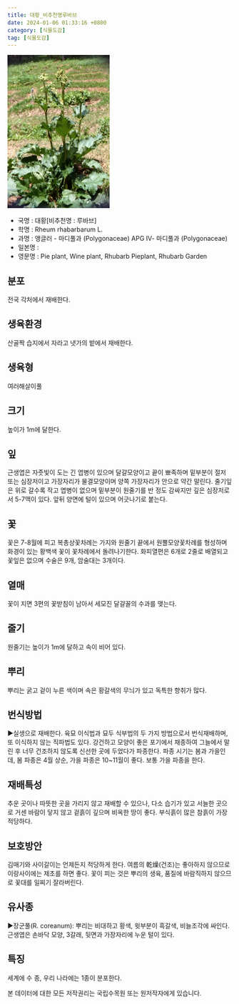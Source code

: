 ```yaml
---
title: 대황_비추천명루바브
date: 2024-01-06 01:33:16 +0800
category: [식물도감]
tag: [식물도감]
---
```




![대황[비추천명 : 루바브]](/assets/img/fileUpload/plants/basic/Polygonaceae/Rheum/1487/1_th2.JPG)
- 국명 : 대황[비추천명 : 루바브]
- 학명 : Rheum rhabarbarum L.
- 과명 : 앵글러 - 마디풀과 (Polygonaceae) APG Ⅳ- 마디풀과 (Polygonaceae)
- 일본명 : 
- 영문명 : Pie plant, Wine plant, Rhubarb Pieplant, Rhubarb Garden


## 분포
전국 각처에서 재배한다.
## 생육환경
산골짝 습지에서 자라고 냇가의 밭에서 재배한다.
## 생육형
여러해살이풀 
## 크기
높이가 1m에 달한다.
## 잎
근생엽은 자줏빛이 도는 긴 엽병이 있으며 달걀모양이고 끝이 뾰족하며 밑부분이 절저 또는 심장저이고 가장자리가 물결모양이며 양쪽 가장자리가 안으로 약간 말린다. 줄기잎은 위로 갈수록 작고 엽병이 없으며 밑부분이 원줄기를 반 정도 감싸지만 깊은 심장저로서 5-7맥이 있다. 앞뒤 양면에 털이 있으며 어긋나기로 붙는다.
## 꽃
꽃은 7-8월에 피고 복총상꽃차례는 가지와 원줄기 끝에서 원뿔모양꽃차례를 형성하며 화경이  있는 황백색 꽃이 꽃차례에서 돌려나기한다. 화피열편은 6개로 2줄로 배열되고 꽃잎은 없으며 수술은 9개, 암술대는 3개이다.
## 열매
꽃이 지면 3편의 꽃받침이 남아서 세모진 달걀꼴의 수과를 맺는다.
## 줄기
원줄기는 높이가 1m에 달하고 속이 비어 있다.
## 뿌리
뿌리는 굵고 겉이 누른 색이며 속은 황갈색의 무늬가 있고 독특한 향취가 많다.
## 번식방법
▶실생으로 재배한다. 육묘 이식법과 묘두 식부법의 두 가지 방법으로서 번식재배하며, 또 이식하지 않는 직파법도 있다. 강건하고 모양이 좋은 포기에서 채종하여 그늘에서 말린 후 너무 건조하지 않도록 신선한 곳에 두었다가 파종한다. 파종 시기는 봄과 가을인데, 봄 파종은 4월 상순, 가을 파종은 10~11월이 좋다. 보통 가을 파종을 한다.
## 재배특성
추운 곳이나 따뜻한 곳을 가리지 않고 재배할 수 있으나, 다소 습기가 있고 서늘한 곳으로 거센 바람이 닿지 않고 겉흙이 깊으며 비옥한 땅이 좋다. 부식흙이 많은 참흙이 가장 적당하다.
## 보호방안
김매기와 사이갈이는 언제든지 적당하게 한다. 여름의 乾燥(건조)는 좋아하지 않으므로 이랑사이에는 제초를 하면 좋다. 꽃이 피는 것은 뿌리의 생육, 품질에 바람직하지 않으므로 꽃대를 일찌기 잘라버린다.
## 유사종
▶장군풀(R. coreanum): 뿌리는 비대하고 황색, 윗부분이 흑갈색, 비늘조각에 싸인다. 근생엽은 손바닥 모양, 3갈래, 뒷면과 가장자리에 누운 털이 있다.
## 특징
세계에 수 종, 우리 나라에는 1종이 분포한다.






본 데이터에 대한 모든 저작권리는 국립수목원 또는 원저작자에게 있습니다.
